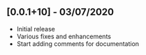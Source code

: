 ## [0.0.1+10] - 03/07/2020

* Initial release
* Various fixes and enhancements
* Start adding comments for documentation